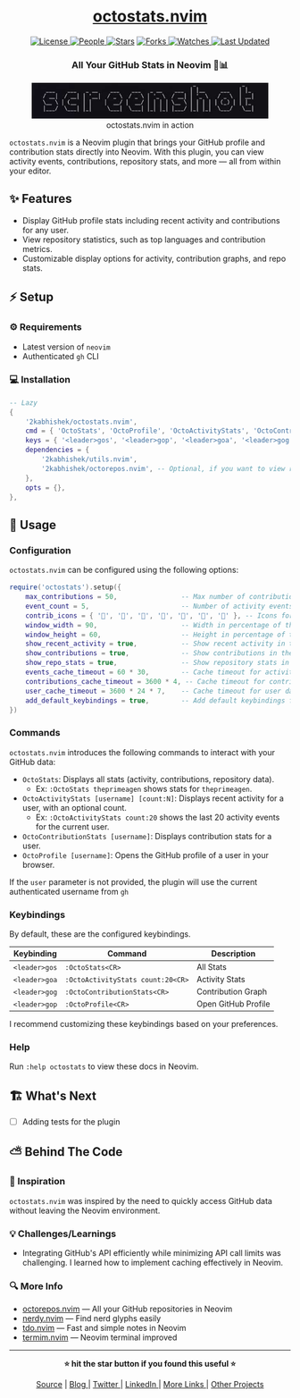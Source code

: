 <div align = "center">

<h1><a href="https://github.com/2kabhishek/octostats.nvim">octostats.nvim</a></h1>

<a href="https://github.com/2KAbhishek/octostats.nvim/blob/main/LICENSE">
<img alt="License" src="https://img.shields.io/github/license/2kabhishek/octostats.nvim?style=flat&color=eee&label="> </a>

<a href="https://github.com/2KAbhishek/octostats.nvim/graphs/contributors">
<img alt="People" src="https://img.shields.io/github/contributors/2kabhishek/octostats.nvim?style=flat&color=ffaaf2&label=People"> </a>

<a href="https://github.com/2KAbhishek/octostats.nvim/stargazers">
<img alt="Stars" src="https://img.shields.io/github/stars/2kabhishek/octostats.nvim?style=flat&color=98c379&label=Stars"></a>

<a href="https://github.com/2KAbhishek/octostats.nvim/network/members">
<img alt="Forks" src="https://img.shields.io/github/forks/2kabhishek/octostats.nvim?style=flat&color=66a8e0&label=Forks"> </a>

<a href="https://github.com/2KAbhishek/octostats.nvim/watchers">
<img alt="Watches" src="https://img.shields.io/github/watchers/2kabhishek/octostats.nvim?style=flat&color=f5d08b&label=Watches"> </a>

<a href="https://github.com/2KAbhishek/octostats.nvim/pulse">
<img alt="Last Updated" src="https://img.shields.io/github/last-commit/2kabhishek/octostats.nvim?style=flat&color=e06c75&label="> </a>

<h3>All Your GitHub Stats in Neovim 🐙📊</h3>

<figure>
  <img src="doc/images/screenshot.png" alt="octostats.nvim in action">
  <br/>
  <figcaption>octostats.nvim in action</figcaption>
</figure>

</div>

`octostats.nvim` is a Neovim plugin that brings your GitHub profile and contribution stats directly into Neovim.
With this plugin, you can view activity events, contributions, repository stats, and more — all from within your editor.

## ✨ Features

- Display GitHub profile stats including recent activity and contributions for any user.
- View repository statistics, such as top languages and contribution metrics.
- Customizable display options for activity, contribution graphs, and repo stats.

## ⚡ Setup

### ⚙️ Requirements

- Latest version of `neovim`
- Authenticated `gh` CLI

### 💻 Installation

```lua
-- Lazy
{
    '2kabhishek/octostats.nvim',
    cmd = { 'OctoStats', 'OctoProfile', 'OctoActivityStats', 'OctoContributionStats' },
    keys = { '<leader>gos', '<leader>gop', '<leader>goa', '<leader>gog' },
    dependencies = {
        '2kabhishek/utils.nvim',
        '2kabhishek/octorepos.nvim', -- Optional, if you want to view repo stats
    },
    opts = {},
},
```

## 🚀 Usage

### Configuration

`octostats.nvim` can be configured using the following options:

```lua
require('octostats').setup({
    max_contributions = 50,                -- Max number of contributions per day to use for icon selection
    event_count = 5,                       -- Number of activity events to show
    contrib_icons = { '', '', '', '', '', '', '' }, -- Icons for different contribution levels
    window_width = 90,                     -- Width in percentage of the window to display stats
    window_height = 60,                    -- Height in percentage of the window to display stats
    show_recent_activity = true,           -- Show recent activity in the stats window
    show_contributions = true,             -- Show contributions in the stats window
    show_repo_stats = true,                -- Show repository stats in the stats window
    events_cache_timeout = 60 * 30,        -- Cache timeout for activity events (30 minutes)
    contributions_cache_timeout = 3600 * 4, -- Cache timeout for contributions data (4 hours)
    user_cache_timeout = 3600 * 24 * 7,    -- Cache timeout for user data (7 days)
    add_default_keybindings = true,        -- Add default keybindings for the plugin
})
```

### Commands

`octostats.nvim` introduces the following commands to interact with your GitHub data:

- `OctoStats`: Displays all stats (activity, contributions, repository data).
  - Ex: `:OctoStats theprimeagen` shows stats for `theprimeagen`.
- `OctoActivityStats [username] [count:N]`: Displays recent activity for a user, with an optional count.
  - Ex: `:OctoActivityStats count:20` shows the last 20 activity events for the current user.
- `OctoContributionStats [username]`: Displays contribution stats for a user.
- `OctoProfile [username]`: Opens the GitHub profile of a user in your browser.

If the `user` parameter is not provided, the plugin will use the current authenticated username from `gh`

### Keybindings

By default, these are the configured keybindings.

| Keybinding    | Command                           | Description         |
| ------------- | --------------------------------- | ------------------- |
| `<leader>gos` | `:OctoStats<CR>`                  | All Stats           |
| `<leader>goa` | `:OctoActivityStats count:20<CR>` | Activity Stats      |
| `<leader>gog` | `:OctoContributionStats<CR>`      | Contribution Graph  |
| `<leader>gop` | `:OctoProfile<CR>`                | Open GitHub Profile |

I recommend customizing these keybindings based on your preferences.

### Help

Run `:help octostats` to view these docs in Neovim.

## 🏗️ What's Next

- [ ] Adding tests for the plugin

## ⛅ Behind The Code

### 🌈 Inspiration

`octostats.nvim` was inspired by the need to quickly access GitHub data without leaving the Neovim environment.

### 💡 Challenges/Learnings

- Integrating GitHub's API efficiently while minimizing API call limits was challenging. I learned how to implement caching effectively in Neovim.

### 🔍 More Info

- [octorepos.nvim](https://github.com/2kabhishek/octorepos.nevim) — All your GitHub repositories in Neovim
- [nerdy.nvim](https://github.com/2kabhishek/nerdy.nevim) — Find nerd glyphs easily
- [tdo.nvim](https://github.com/2KAbhishek/tdo.nvim) — Fast and simple notes in Neovim
- [termim.nvim](https://github.com/2kabhishek/termim,nvim) — Neovim terminal improved

<hr>

<div align="center">

<strong>⭐ hit the star button if you found this useful ⭐</strong><br>

<a href="https://github.com/2KAbhishek/octostats.nvim">Source</a>
| <a href="https://2kabhishek.github.io/blog" target="_blank">Blog </a>
| <a href="https://twitter.com/2kabhishek" target="_blank">Twitter </a>
| <a href="https://linkedin.com/in/2kabhishek" target="_blank">LinkedIn </a>
| <a href="https://2kabhishek.github.io/links" target="_blank">More Links </a>
| <a href="https://2kabhishek.github.io/projects" target="_blank">Other Projects </a>

</div>
